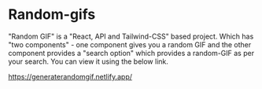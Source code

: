 # Random-gifs

"Random GIF" is a "React, API and Tailwind-CSS" based project. Which has "two components" - one component gives you a random GIF and the other component provides a "search option" which provides a random-GIF as per your search. You can view it using the below link.

https://generaterandomgif.netlify.app/
